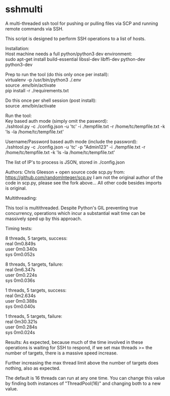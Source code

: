 # sshmulti
A multi-threaded ssh tool for pushing or pulling files via SCP and running remote commands via SSH.

This script is designed to perform SSH operations to a list of hosts.

Installation:    
Host machine needs a full python/python3 dev environment:    
sudo apt-get install build-essential libssl-dev libffi-dev python-dev python3-dev

Prep to run the tool (do this only once per install):    
virtualenv -p /usr/bin/python3 ./.env    
source .env/bin/activate    
pip install -r ./requirements.txt    

Do this once per shell session (post install):    
source .env/bin/activate    

Run the tool:    
Key based auth mode (simply omit the pasword):    
./sshtool.py -c ./config.json -u 'tc' -i ./tempfile.txt -r /home/tc/tempfile.txt -k 'ls -la /home/tc/tempfile.txt'    

Username/Password based auth mode (include the password):    
./sshtool.py -c ./config.json -u 'tc' -p "Admin123" -i ./tempfile.txt -r /home/tc/tempfile.txt -k 'ls -la /home/tc/tempfile.txt'    

The list of IP's to process is JSON, stored in ./config.json    

Authors:  Chris Gleeson + open source code scp.py from: https://github.com/randomInteger/scp.py
I am not the original author of the code in scp.py, please see the fork above...
All other code besides imports is original.

Multithreading:    

This tool is multithreaded.  Despite Python's GIL preventing true concurrency,
operations which incur a substantial wait time can be massively sped up by this approach.

Timing tests:

8 threads, 5 targets, success:    
real	0m0.849s    
user	0m0.340s    
sys	0m0.052s    

8 threads, 5 targets, failure:    
real	0m6.347s    
user	0m0.224s    
sys	0m0.036s    

1 threads, 5 targets, success:    
real	0m2.634s    
user	0m0.388s    
sys	0m0.040s    

1 threads, 5 targets, failure:    
real	0m30.321s    
user	0m0.284s    
sys	0m0.024s    

Results:  As expected, because much of the time involved in these operations is waiting for SSH to respond,
if we set max threads >= the number of targets, there is a massive speed increase.

Further increasing the max thread limit above the number of targets does nothing, also as expected.

The default is 16 threads can run at any one time.  You can change this value
by finding both instances of "ThreadPool(16)" and changing both to a new value.

